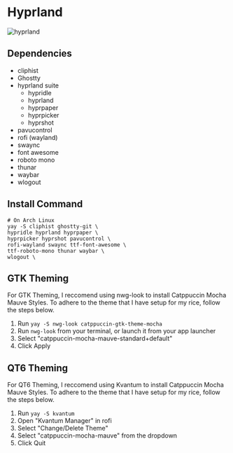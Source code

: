 # Hyprland
![hyprland](https://github.com/user-attachments/assets/4bbae7fe-c670-4f6f-9b70-51c86ac7ace3)


## Dependencies
- cliphist
- Ghostty
- hyprland suite
  - hypridle
  - hyprland
  - hyprpaper
  - hyprpicker
  - hyprshot
- pavucontrol
- rofi (wayland)
- swaync
- font awesome
- roboto mono
- thunar
- waybar
- wlogout


## Install Command
```
# On Arch Linux
yay -S cliphist ghostty-git \
hypridle hyprland hyprpaper \
hyprpicker hyprshot pavucontrol \
rofi-wayland swaync ttf-font-awesome \
ttf-roboto-mono thunar waybar \
wlogout \
```


## GTK Theming
For GTK Theming, I reccomend using nwg-look to install Catppuccin Mocha Mauve Styles. To adhere to the theme that I have setup for my rice, follow the steps below.

1. Run `yay -S nwg-look catppuccin-gtk-theme-mocha`
2. Run `nwg-look` from your terminal, or launch it from your app launcher
3. Select "catppuccin-mocha-mauve-standard+default"
4. Click Apply

## QT6 Theming
For QT6 Theming, I reccomend using Kvantum to install Catppuccin Mocha Mauve Styles. To adhere to the theme that I have setup for my rice, follow the steps below.

1. Run `yay -S kvantum`
2. Open "Kvantum Manager" in rofi
3. Select "Change/Delete Theme"
4. Select "catppuccin-mocha-mauve" from the dropdown
5. Click Quit
